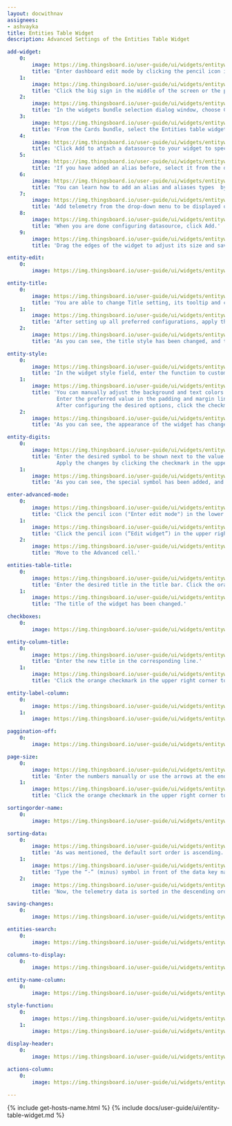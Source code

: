 ```yaml
---
layout: docwithnav
assignees:
- ashvayka 
title: Entities Table Widget
description: Advanced Settings of the Entities Table Widget

add-widget:
    0:
        image: https://img.thingsboard.io/user-guide/ui/widgets/entitywidget/add-widget-ce.png
        title: 'Enter dashboard edit mode by clicking the pencil icon in the lower right corner of the screen.'
    1:
        image: https://img.thingsboard.io/user-guide/ui/widgets/entitywidget/add-widget-1-ce.png
        title: 'Click the big sign in the middle of the screen or the plus icon ("Add new widget") in the lower right corner of the screen. From the drop-up menu, select Create new widget.'
    2:
        image: https://img.thingsboard.io/user-guide/ui/widgets/entitywidget/add-widget-2-ce.png
        title: 'In the widgets bundle selection dialog window, choose Cards.'
    3:
        image: https://img.thingsboard.io/user-guide/ui/widgets/entitywidget/add-widget-3-ce.png
        title: 'From the Cards bundle, select the Entities table widget.'
    4:
        image: https://img.thingsboard.io/user-guide/ui/widgets/entitywidget/add-widget-4-ce.png
        title: 'Click Add to attach a datasource to your widget to specify entity from which we will receive telemetry data.'
    5:
        image: https://img.thingsboard.io/user-guide/ui/widgets/entitywidget/add-widget-5-ce.png
        title: 'If you have added an alias before, select it from the drop-down menu. If not, click "Create a new one!".'
    6:
        image: https://img.thingsboard.io/user-guide/ui/widgets/entitywidget/add-widget-6-ce.png
        title: 'You can learn how to add an alias and aliases types  by following the link below the screenshots section. After configuring the alias settings, click Add.'
    7:
        image: https://img.thingsboard.io/user-guide/ui/widgets/entitywidget/add-widget-7-ce.png
        title: 'Add telemetry from the drop-down menu to be displayed on the widget.'
    8:
        image: https://img.thingsboard.io/user-guide/ui/widgets/entitywidget/add-widget-8-ce.png
        title: 'When you are done configuring datasource, click Add.'
    9:
        image: https://img.thingsboard.io/user-guide/ui/widgets/entitywidget/add-widget-9-ce.png
        title: 'Drag the edges of the widget to adjust its size and save all applied changes by clicking the checkmark in the lower right corner of the screen.'

entity-edit:
    0:
        image: https://img.thingsboard.io/user-guide/ui/widgets/entitywidget/entity-edit-ce.png

entity-title:
    0:
        image: https://img.thingsboard.io/user-guide/ui/widgets/entitywidget/entity-title-ce.png
        title: 'You are able to change Title setting, its tooltip and customize title style. In addition, you can add an icon and adjust its settings.'
    1:
        image: https://img.thingsboard.io/user-guide/ui/widgets/entitywidget/entity-title-1-ce.png
        title: 'After setting up all preferred configurations, apply the changes by clicking the checkmark in the upper right corner of the screen.'
    2:
        image: https://img.thingsboard.io/user-guide/ui/widgets/entitywidget/entity-title-2-ce.png
        title: 'As you can see, the title style has been changed, and the custom has been added icon next to it. To save all applied changes, click the checkmark in the lower right corner of the screen.'

entity-style:
    0:
        image: https://img.thingsboard.io/user-guide/ui/widgets/entitywidget/entity-style-ce.png
        title: 'In the widget style field, enter the function to customize the appearance of the widget.'
    1:
        image: https://img.thingsboard.io/user-guide/ui/widgets/entitywidget/entity-style-1-ce.png
        title: 'You can manually adjust the background and text colors by clicking the corresponding circles and moving sliders to select the color you want. 
                Enter the preferred value in the padding and margin lines.
                After configuring the desired options, click the checkmark in the upper right corner of the screen.'
    2:
        image: https://img.thingsboard.io/user-guide/ui/widgets/entitywidget/entity-style-2-ce.png
        title: 'As you can see, the appearance of the widget has changed. To save all applied changes, click the checkmark in the lower right corner of the screen.'

entity-digits:
    0:
        image: https://img.thingsboard.io/user-guide/ui/widgets/entitywidget/entity-digits-ce.png
        title: 'Enter the desired symbol to be shown next to the value. Enter the number of the digits to be displayed after the floating point number. 
                Apply the changes by clicking the checkmark in the upper right corner of the screen.'
    1:
        image: https://img.thingsboard.io/user-guide/ui/widgets/entitywidget/entity-digits-1-ce.png
        title: 'As you can see, the special symbol has been added, and the number of digits has been changed.'

enter-advanced-mode:
    0:
        image: https://img.thingsboard.io/user-guide/ui/widgets/entitywidget/enter-edit-ce.png
        title: 'Click the pencil icon ("Enter edit mode") in the lower right corner of the screen.'
    1:
        image: https://img.thingsboard.io/user-guide/ui/widgets/entitywidget/pencil-edit-enter.png
        title: 'Click the pencil icon (“Edit widget”) in the upper right corner of the Entity Table widget itself.'
    2:
        image: https://img.thingsboard.io/user-guide/ui/widgets/entitywidget/entitytable-advncd.png
        title: 'Move to the Advanced cell.'

entities-table-title:
    0:
        image: https://img.thingsboard.io/user-guide/ui/widgets/entitywidget/table-widgetname-advncd.png
        title: 'Enter the desired title in the title bar. Click the orange checkmark in the upper right corner.'
    1:
        image: https://img.thingsboard.io/user-guide/ui/widgets/entitywidget/namechanged-table-advncd.png
        title: 'The title of the widget has been changed.'

checkboxes:
    0:
        image: https://img.thingsboard.io/user-guide/ui/widgets/entitywidget/checkoboxes.png

entity-column-title:
    0:
        image: https://img.thingsboard.io/user-guide/ui/widgets/entitywidget/appropriate-line-clumn-title.png
        title: 'Enter the new title in the corresponding line.'
    1:
        image: https://img.thingsboard.io/user-guide/ui/widgets/entitywidget/column-name-changed.png
        title: 'Click the orange checkmark in the upper right corner to apply changes. An entity column title has been changed.'

entity-label-column:
    0:
        image: https://img.thingsboard.io/user-guide/ui/widgets/entitywidget/lanelcolumn-name-input.png
    1:
        image: https://img.thingsboard.io/user-guide/ui/widgets/entitywidget/labelcolumn-added.png

paggination-off:
    0:
        image: https://img.thingsboard.io/user-guide/ui/widgets/entitywidget/paggination-off.png

page-size:
    0:
        image: https://img.thingsboard.io/user-guide/ui/widgets/entitywidget/paggination15.png
        title: 'Enter the numbers manually or use the arrows at the end of the line.'
    1:
        image: https://img.thingsboard.io/user-guide/ui/widgets/entitywidget/15done.png
        title: 'Click the orange checkmark in the upper right corner to apply the changes. The page will now have the desired number of items as shown in our table widget.'

sortingorder-name:
    0:
        image: https://img.thingsboard.io/user-guide/ui/widgets/entitywidget/sortingorder-name.png

sorting-data:
    0:
        image: https://img.thingsboard.io/user-guide/ui/widgets/entitywidget/ascendingorder.png
        title: 'As was mentioned, the default sort order is ascending.'
    1:
        image: https://img.thingsboard.io/user-guide/ui/widgets/entitywidget/descending-minus.png
        title: 'Type the “-” (minus) symbol in front of the data key name in the Default sort order line. Click the orange checkmark in the upper right corner to apply the changes'
    2:
        image: https://img.thingsboard.io/user-guide/ui/widgets/entitywidget/descending-done.png
        title: 'Now, the telemetry data is sorted in the descending order we needed.'

saving-changes:
    0:
        image: https://img.thingsboard.io/user-guide/ui/widgets/entitywidget/saving-changes.png

entities-search:
    0:
        image: https://img.thingsboard.io/user-guide/ui/widgets/entitywidget/entities-search-ce.png

columns-to-display:
    0:
        image: https://img.thingsboard.io/user-guide/ui/widgets/entitywidget/columns-to-display-ce.png

entity-name-column:
    0:
        image: https://img.thingsboard.io/user-guide/ui/widgets/entitywidget/entity-name-column-ce.png

style-function:
    0:
        image: https://img.thingsboard.io/user-guide/ui/widgets/entitywidget/style-function-сe.png
    1:
        image: https://img.thingsboard.io/user-guide/ui/widgets/entitywidget/style-function-1-сe.png

display-header:
    0:
        image: https://img.thingsboard.io/user-guide/ui/widgets/entitywidget/display-header-ce.png

actions-column:
    0:
        image: https://img.thingsboard.io/user-guide/ui/widgets/entitywidget/actions-column-ce.png

---
```


{% include get-hosts-name.html %}
{% include docs/user-guide/ui/entity-table-widget.md %}